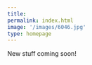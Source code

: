 ```yaml
---
title: 
permalink: index.html
image: '/images/6046.jpg'
type: homepage
---
```


New stuff coming soon!

